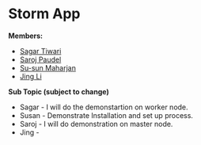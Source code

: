 # Storm App
 **Members:**
 * [Sagar Tiwari](https://github.com/005sagar)
 * [Saroj Paudel](https://github.com/spsaroj)
 * [Su-sun Maharjan](https://github.com/susanmaharjan)
 * [Jing Li]()
 
 **Sub Topic (subject to change)**
 * Sagar - I will do the demonstartion on worker node. 
 * Susan - Demonstrate Installation and set up process.
 * Saroj - I will do demonstration on master node.
 * Jing - 
